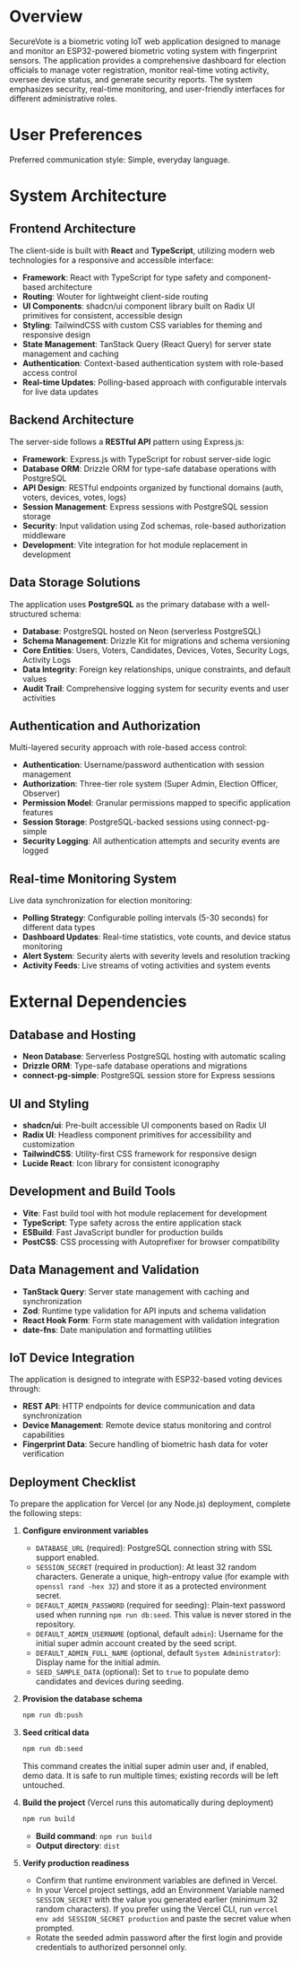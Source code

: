 # Overview

SecureVote is a biometric voting IoT web application designed to manage and monitor an ESP32-powered biometric voting system with fingerprint sensors. The application provides a comprehensive dashboard for election officials to manage voter registration, monitor real-time voting activity, oversee device status, and generate security reports. The system emphasizes security, real-time monitoring, and user-friendly interfaces for different administrative roles.

# User Preferences

Preferred communication style: Simple, everyday language.

# System Architecture

## Frontend Architecture
The client-side is built with **React** and **TypeScript**, utilizing modern web technologies for a responsive and accessible interface:

- **Framework**: React with TypeScript for type safety and component-based architecture
- **Routing**: Wouter for lightweight client-side routing
- **UI Components**: shadcn/ui component library built on Radix UI primitives for consistent, accessible design
- **Styling**: TailwindCSS with custom CSS variables for theming and responsive design
- **State Management**: TanStack Query (React Query) for server state management and caching
- **Authentication**: Context-based authentication system with role-based access control
- **Real-time Updates**: Polling-based approach with configurable intervals for live data updates

## Backend Architecture
The server-side follows a **RESTful API** pattern using Express.js:

- **Framework**: Express.js with TypeScript for robust server-side logic
- **Database ORM**: Drizzle ORM for type-safe database operations with PostgreSQL
- **API Design**: RESTful endpoints organized by functional domains (auth, voters, devices, votes, logs)
- **Session Management**: Express sessions with PostgreSQL session storage
- **Security**: Input validation using Zod schemas, role-based authorization middleware
- **Development**: Vite integration for hot module replacement in development

## Data Storage Solutions
The application uses **PostgreSQL** as the primary database with a well-structured schema:

- **Database**: PostgreSQL hosted on Neon (serverless PostgreSQL)
- **Schema Management**: Drizzle Kit for migrations and schema versioning
- **Core Entities**: Users, Voters, Candidates, Devices, Votes, Security Logs, Activity Logs
- **Data Integrity**: Foreign key relationships, unique constraints, and default values
- **Audit Trail**: Comprehensive logging system for security events and user activities

## Authentication and Authorization
Multi-layered security approach with role-based access control:

- **Authentication**: Username/password authentication with session management
- **Authorization**: Three-tier role system (Super Admin, Election Officer, Observer)
- **Permission Model**: Granular permissions mapped to specific application features
- **Session Storage**: PostgreSQL-backed sessions using connect-pg-simple
- **Security Logging**: All authentication attempts and security events are logged

## Real-time Monitoring System
Live data synchronization for election monitoring:

- **Polling Strategy**: Configurable polling intervals (5-30 seconds) for different data types
- **Dashboard Updates**: Real-time statistics, vote counts, and device status monitoring
- **Alert System**: Security alerts with severity levels and resolution tracking
- **Activity Feeds**: Live streams of voting activities and system events

# External Dependencies

## Database and Hosting
- **Neon Database**: Serverless PostgreSQL hosting with automatic scaling
- **Drizzle ORM**: Type-safe database operations and migrations
- **connect-pg-simple**: PostgreSQL session store for Express sessions

## UI and Styling
- **shadcn/ui**: Pre-built accessible UI components based on Radix UI
- **Radix UI**: Headless component primitives for accessibility and customization
- **TailwindCSS**: Utility-first CSS framework for responsive design
- **Lucide React**: Icon library for consistent iconography

## Development and Build Tools
- **Vite**: Fast build tool with hot module replacement for development
- **TypeScript**: Type safety across the entire application stack
- **ESBuild**: Fast JavaScript bundler for production builds
- **PostCSS**: CSS processing with Autoprefixer for browser compatibility

## Data Management and Validation
- **TanStack Query**: Server state management with caching and synchronization
- **Zod**: Runtime type validation for API inputs and schema validation
- **React Hook Form**: Form state management with validation integration
- **date-fns**: Date manipulation and formatting utilities

## IoT Device Integration
The application is designed to integrate with ESP32-based voting devices through:
- **REST API**: HTTP endpoints for device communication and data synchronization
- **Device Management**: Remote device status monitoring and control capabilities
- **Fingerprint Data**: Secure handling of biometric hash data for voter verification

## Deployment Checklist

To prepare the application for Vercel (or any Node.js) deployment, complete the following steps:

1. **Configure environment variables**
   - `DATABASE_URL` (required): PostgreSQL connection string with SSL support enabled.
   - `SESSION_SECRET` (required in production): At least 32 random characters. Generate a unique, high-entropy value (for example with `openssl rand -hex 32`) and store it as a protected environment secret.
   - `DEFAULT_ADMIN_PASSWORD` (required for seeding): Plain-text password used when running `npm run db:seed`. This value is never stored in the repository.
   - `DEFAULT_ADMIN_USERNAME` (optional, default `admin`): Username for the initial super admin account created by the seed script.
   - `DEFAULT_ADMIN_FULL_NAME` (optional, default `System Administrator`): Display name for the initial admin.
   - `SEED_SAMPLE_DATA` (optional): Set to `true` to populate demo candidates and devices during seeding.

2. **Provision the database schema**
   ```bash
   npm run db:push
   ```

3. **Seed critical data**
   ```bash
   npm run db:seed
   ```
   This command creates the initial super admin user and, if enabled, demo data. It is safe to run multiple times; existing records will be left untouched.

4. **Build the project** (Vercel runs this automatically during deployment)
   ```bash
   npm run build
   ```
   - **Build command**: `npm run build`
   - **Output directory**: `dist`

5. **Verify production readiness**
   - Confirm that runtime environment variables are defined in Vercel.
   - In your Vercel project settings, add an Environment Variable named `SESSION_SECRET` with the value you generated earlier (minimum 32 random characters). If you prefer using the Vercel CLI, run `vercel env add SESSION_SECRET production` and paste the secret value when prompted.
   - Rotate the seeded admin password after the first login and provide credentials to authorized personnel only.
